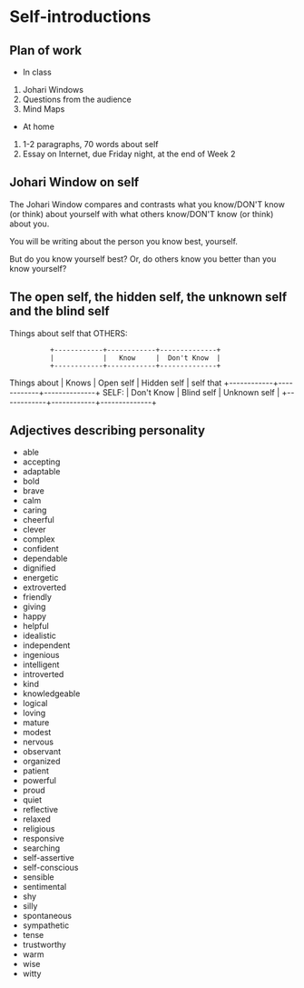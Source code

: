 # Self-introductions

## Plan of work
	
* In class

1. Johari Windows
2. Questions from the audience
3. Mind Maps

* At home

1. 1-2 paragraphs, 70 words about self
2. Essay on Internet, due Friday night, at the end of Week 2

## Johari Window on self

The Johari Window compares and contrasts what you know/DON'T know (or think) about yourself with what others know/DON'T know (or think) about you.

You will be writing about the person you know best, yourself.

But do you know yourself best? Or, do others know you better than you know yourself?

## The open self, the hidden self, the unknown self and the blind self

Things about self that OTHERS:

              +------------+------------+--------------+
              |            |   Know     |  Don't Know  |
              +------------+------------+--------------+
 Things about |   Knows    | Open self  | Hidden self  |
 self that    +------------+------------+--------------+
 SELF:        | Don't Know | Blind self | Unknown self |
              +------------+------------+--------------+

## Adjectives describing personality

* able
* accepting
* adaptable
* bold
* brave
* calm
* caring
* cheerful
* clever
* complex
* confident
* dependable
* dignified
* energetic
* extroverted
* friendly
* giving
* happy
* helpful
* idealistic
* independent
* ingenious
* intelligent
* introverted
* kind
* knowledgeable
* logical
* loving
* mature
* modest
* nervous
* observant
* organized
* patient
* powerful
* proud
* quiet
* reflective
* relaxed
* religious
* responsive
* searching
* self-assertive
* self-conscious
* sensible
* sentimental
* shy
* silly
* spontaneous
* sympathetic
* tense
* trustworthy
* warm
* wise
* witty

